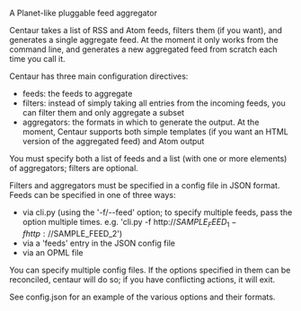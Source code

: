 A Planet-like pluggable feed aggregator

Centaur takes a list of RSS and Atom feeds, filters them (if you want), and
generates a single aggregate feed. At the moment it only works from the command
line, and generates a new aggregated feed from scratch each time you call it.

Centaur has three main configuration directives:
- feeds: the feeds to aggregate
- filters: instead of simply taking all entries from the incoming feeds, you
  can filter them and only aggregate a subset
- aggregators: the formats in which to generate the output. At the moment,
  Centaur supports both simple templates (if you want an HTML version of the 
  aggregated feed) and Atom output

You must specify both a list of feeds and a list (with one or more elements) of
aggregators; filters are optional.

Filters and aggregators must be specified in a config file in JSON format. Feeds
can be specified in one of three ways: 

- via cli.py (using the '-f/--feed' option; to specify multiple feeds, pass
  the option multiple times. e.g. 'cli.py -f http://$SAMPLE_FEED_1 -f
  http://$SAMPLE_FEED_2')
- via a 'feeds' entry in the JSON config file
- via an OPML file

You can specify multiple config files. If the options specified in them can be
reconciled, centaur will do so; if you have conflicting actions, it will exit.

See config.json for an example of the various options and their formats.
